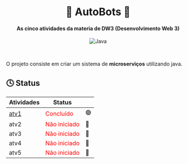 <div align="center">

# 🚗 AutoBots 🚗

#### As cinco atividades da materia de DW3 (Desenvolvimento Web 3)

![Java](https://img.shields.io/badge/Java-ED8B00?style=for-the-badge&logo=openjdk&logoColor=white)

</div>

<br>

O projeto consiste em criar um sistema de <strong>microserviços</strong> utilizando java.

## 🕓 Status

| Atividades                                                | Status                                            |   |
|-----------------------------------------------------------|---------------------------------------------------|---| 
| [atv1](https://github.com/felipe-sant/AutoBots/tree/atv1) | <span style="color:red">Concluído</span>          |🟢|
| atv2                                                      | <span style="color:red">Não iniciado</span>       |🔴|
| atv3                                                      | <span style="color:red">Não iniciado</span>       |🔴|
| atv4                                                      | <span style="color:red">Não iniciado</span>       |🔴|
| atv5                                                      | <span style="color:red">Não iniciado</span>       |🔴|
